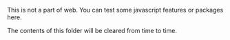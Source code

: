 This is not a part of web. You can test some javascript features or packages here.

The contents of this folder will be cleared from time to time.